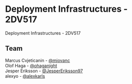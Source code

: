 # Deployment Infrastructures - 2DV517
Deployment Infrastructures - 2DV517

## Team
Marcus Cvjeticanin - [@mjovanc](https://github.com/mjovanc)\
Olof Haga - [@ohaganight](https://github.com/ohaganight)\
Jesper Eriksson - [@JesperEriksson97](https://github.com/JesperEriksson97)\
alexyo - [@alexkarls](https://github.com/alexkarls)

